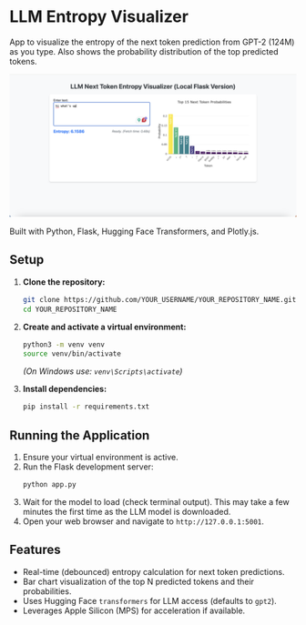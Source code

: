# LLM Entropy Visualizer

App to visualize the entropy of the next token prediction from GPT-2 (124M) as you type. Also shows the probability distribution of the top predicted tokens.

![Image of the visualization](./images/llm-entropy.png)

Built with Python, Flask, Hugging Face Transformers, and Plotly.js.

## Setup

1.  **Clone the repository:**
    ```bash
    git clone https://github.com/YOUR_USERNAME/YOUR_REPOSITORY_NAME.git
    cd YOUR_REPOSITORY_NAME
    ```

2.  **Create and activate a virtual environment:**
    ```bash
    python3 -m venv venv
    source venv/bin/activate
    ```
    *(On Windows use: `venv\Scripts\activate`)*

3.  **Install dependencies:**
    ```bash
    pip install -r requirements.txt
    ```

## Running the Application

1.  Ensure your virtual environment is active.
2.  Run the Flask development server:
    ```bash
    python app.py
    ```
3.  Wait for the model to load (check terminal output). This may take a few minutes the first time as the LLM model is downloaded.
4.  Open your web browser and navigate to `http://127.0.0.1:5001`.

## Features
*   Real-time (debounced) entropy calculation for next token predictions.
*   Bar chart visualization of the top N predicted tokens and their probabilities.
*   Uses Hugging Face `transformers` for LLM access (defaults to `gpt2`).
*   Leverages Apple Silicon (MPS) for acceleration if available.
